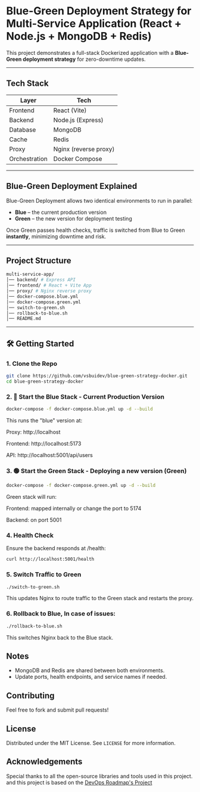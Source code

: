 # Blue-Green Deployment Strategy for Multi-Service Application (React + Node.js + MongoDB + Redis)

This project demonstrates a full-stack Dockerized application with a **Blue-Green deployment strategy** for zero-downtime updates.

---

## Tech Stack

| Layer         | Tech                  |
| ------------- | --------------------- |
| Frontend      | React (Vite)          |
| Backend       | Node.js (Express)     |
| Database      | MongoDB               |
| Cache         | Redis                 |
| Proxy         | Nginx (reverse proxy) |
| Orchestration | Docker Compose        |

---

## Blue-Green Deployment Explained

Blue-Green Deployment allows two identical environments to run in parallel:

- **Blue** – the current production version
- **Green** – the new version for deployment testing

Once Green passes health checks, traffic is switched from Blue to Green **instantly**, minimizing downtime and risk.

---

## Project Structure

```bash
multi-service-app/
│── backend/ # Express API
│── frontend/ # React + Vite App
│── proxy/ # Nginx reverse proxy
│── docker-compose.blue.yml
│── docker-compose.green.yml
│── switch-to-green.sh
│── rollback-to-blue.sh
│── README.md
```

---

## 🛠️ Getting Started

### 1. Clone the Repo

```bash
git clone https://github.com/vsbuidev/blue-green-strategy-docker.git
cd blue-green-strategy-docker
```

### 2. 🔵 Start the Blue Stack - Current Production Version

```bash
docker-compose -f docker-compose.blue.yml up -d --build
```

This runs the "blue" version at:

Proxy: http://localhost

Frontend: http://localhost:5173

API: http://localhost:5001/api/users

### 3. 🟢 Start the Green Stack - Deploying a new version (Green)

```bash
docker-compose -f docker-compose.green.yml up -d --build
```

Green stack will run:

Frontend: mapped internally or change the port to 5174

Backend: on port 5001

### 4. Health Check

Ensure the backend responds at /health:

```bash
curl http://localhost:5001/health
```

### 5. Switch Traffic to Green

```bash
./switch-to-green.sh
```

This updates Nginx to route traffic to the Green stack and restarts the proxy.

### 6. Rollback to Blue, In case of issues:

```bash
./rollback-to-blue.sh
```

This switches Nginx back to the Blue stack.

## Notes

- MongoDB and Redis are shared between both environments.
- Update ports, health endpoints, and service names if needed.

## Contributing

Feel free to fork and submit pull requests!

## License

Distributed under the MIT License. See `LICENSE` for more information.

## Acknowledgements

Special thanks to all the open-source libraries and tools used in this project. and this project is based on the [DevOps Roadmap's Project](https://roadmap.sh/projects/blue-green-deployment)
